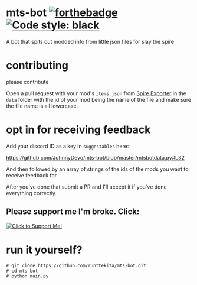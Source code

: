 # mts-bot [![forthebadge](https://forthebadge.com/images/badges/built-with-love.svg)](https://forthebadge.com)  [![Code style: black](https://img.shields.io/badge/code%20style-black-000000.svg)](https://github.com/psf/black)

A bot that spits out modded info from little json files for slay the spire

# contributing

please contribute

Open a pull request with your mod's `items.json` from [Spire Exporter](https://steamcommunity.com/sharedfiles/filedetails/?id=1615557269) in the `data` folder with the id of your mod being the name of the file and make sure the file name is all lowercase.

# opt in for receiving feedback

Add your discord ID as a key in `suggestables` here:

https://github.com/JohnnyDevo/mts-bot/blob/master/mtsbotdata.py#L32

And then followed by an array of strings of the ids of the mods you want to receive feedback for.

After you've done that submit a PR and I'll accept it if you've done everything correctly.

## Please support me I'm broke. Click:

[![Click to Support Me!](https://i.imgur.com/cAdBKeb.png)](https://ko-fi.com/velvet_halation)

# run it yourself?

```
# git clone https://github.com/runttekita/mts-bot.git
# cd mts-bot
# python main.py
```
